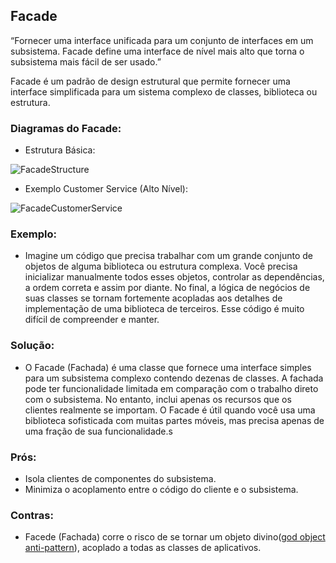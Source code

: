 ## Facade
“Fornecer uma interface unificada para um conjunto de interfaces em um subsistema. Facade define uma interface de nível mais alto que torna o subsistema mais fácil de ser usado.”

Facade é um padrão de design estrutural que permite fornecer uma interface simplificada para um sistema complexo de classes, biblioteca ou estrutura.

### Diagramas do Facade:
* Estrutura Básica:

![FacadeStructure](https://refactoring.guru/images/patterns/diagrams/facade/structure.png)

* Exemplo Customer Service (Alto Nível):

![FacadeCustomerService](https://sourcemaking.com/files/v2/content/patterns/Facade_example1.png)

### Exemplo:
 - Imagine um código que precisa trabalhar com um grande conjunto de objetos de alguma biblioteca ou estrutura complexa. Você precisa inicializar manualmente todos esses objetos, controlar as dependências, a ordem correta e assim por diante.
 No final, a lógica de negócios de suas classes se tornam fortemente acopladas aos detalhes de implementação de uma biblioteca de terceiros. Esse código é muito difícil de compreender e manter.

### Solução:
 - O Facade (Fachada) é uma classe que fornece uma interface simples para um subsistema complexo contendo dezenas de classes. A fachada pode ter funcionalidade limitada em comparação com o trabalho direto com o subsistema. No entanto, inclui apenas os recursos que os clientes realmente se importam.
 O Facade é útil quando você usa uma biblioteca sofisticada com muitas partes móveis, mas precisa apenas de uma fração de sua funcionalidade.s

### Prós:
 - Isola clientes de componentes do subsistema.
 - Minimiza o acoplamento entre o código do cliente e o subsistema.

### Contras:
 - Facede (Fachada) corre o risco de se tornar um objeto divino([god object anti-pattern](https://en.wikipedia.org/wiki/God_object)), acoplado a todas as classes de aplicativos.